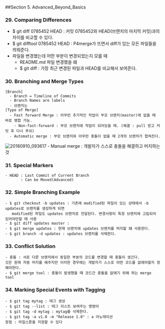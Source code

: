 ##Section 5. Advanced_Beyond_Basics

### 29. Comparing Differences
  - $ git diff 0785452 HEAD : 커밋 0785452와 HEAD(브랜치의 마지막 커밋)과의 차이를 비교할 수 있다.
  - $ git difftool 0785452 HEAD : P4merge가 뜨면서 diff가 있는 모든 파일들을 띄워준다.
  - 파일을 변경했는데 어떤 부분이 변경되었는지 모를 때
    - README.md 파일 변경했을 떄
    - $ git diff : 가장 최근 변경된 파일과 HEAD를 비교해서 보여준다.
    
### 30. Branching and Merge Types
    [Branch]
      - Branch = Timeline of Commits
      - Branch Names are labels
      - 브랜치는
    [Type of Merge]
      - Fast forward Merge : 아무런 추가적인 작업이 부모 브랜치(master)에 없을 때 바로 병합 가능.
        - Non-fast-forward : 부모 브랜치에 작업이 되어있을 때. (해결 : pull 받고 커밋 후 다시 푸쉬)
      - Automatic merge : 부모 브랜치와 아무런 충돌이 없을 때 2개의 브랜치가 합쳐진다.
![20180910_093617](https://user-images.githubusercontent.com/26863285/45270882-0df91580-b4dd-11e8-8946-bdc24286dc5f.png)
      - Manual merge : 개발자가 스스로 충돌을 해결하고 머지하는 것

### 31. Special Markers
    - HEAD : Last Commit of Current Branch
           : Can be Moved(Advanced)

### 32. Simple Branching Example
    - $ git checkout -b updates : 기존에 modified된 파일이 있는 상태에서 -b updates로 브랜치를 생성하게 되면
       modified된 파일도 updates 브랜치로 전달된다. 변경사항이 특정 브랜치에 고립되어 있어야만할 때 사용
    - $ git diff updates master : 
    - $ git merge updates : 현재 브랜치에 updates 브랜치를 머지할 떄 사용한다.
    - $ git branch -d updates : updates 브랜치를 삭제한다.
 
### 33. Conflict Solution
    - 충돌 : 서로 다른 브랜치에서 동일한 부분의 코드를 변경할 때 충돌이 생긴다.
    깃은 원래 자동 머지를 해주지만 이러한 경우에는 개발자가 스스로 어떤 코드를 없애야할지 정해야한다.
    - $ git merge tool : 충돌이 발생했을 때 코드간 충돌을 없애기 위해 하는 merge tool

### 34. Marking Special Events with Tagging
    - $ git tag mytag : 태그 생성
    - $ git tag --list : 태그 리스트 보여주는 명령어
    - $ git tag -d mytag : mytag를 삭제한다.
    - $ git tag -a v1.0 -m "Release 1.0" : a 어노테이션
    장점 : 마일스톤을 지정할 수 있다
